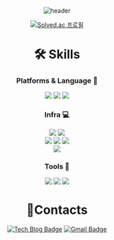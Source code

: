 <div align="center">
  
![header](https://capsule-render.vercel.app/api?type=waving&color=gradient&height=300&section=header&text=Minjae%20An&desc=Back-end%20developer&descSize=30&descAlign=65&fontSize=90&fontAlign=50&fontAlignY=45&animation=twinkling)
  
   [![Solved.ac
프로필](http://mazassumnida.wtf/api/v2/generate_badge?boj=mj3242)](https://solved.ac/mj3242)
 </div>
  
<div align="center">

  <h1>🛠 Skills</h1>
  <h3>Platforms & Language 🌱</h3>
  <img src="https://img.shields.io/badge/java-007396?style=for-the-badge&logo=openjdk&logoColor=white">
  <img src="https://img.shields.io/badge/spring-6DB33F?style=for-the-badge&logo=spring&logoColor=white">
  <img src="https://img.shields.io/badge/spring_boot-6DB33F?style=for-the-badge&logo=springboot&logoColor=white">
  
  <h3>Infra 💻</h3>
  <img src="https://img.shields.io/badge/mysql-4479A1?style=for-the-badge&logo=mysql&logoColor=white"> 
  <img src="https://img.shields.io/badge/mariaDB-003545?style=for-the-badge&logo=mariaDB&logoColor=white">
  <br>
  <img src="https://img.shields.io/badge/aws_ec2-FF9900?style=for-the-badge&logo=amazonec2&logoColor=white">
  <img src="https://img.shields.io/badge/aws_rds-527FFF?style=for-the-badge&logo=amazonRds&logoColor=white">
  <img src="https://img.shields.io/badge/aws_s3-569A31?style=for-the-badge&logo=amazonS3&logoColor=white">
  <br>
    <img src="https://img.shields.io/badge/github_actions-2088FF?style=for-the-badge&logo=githubActions&logoColor=white">


  <h3>Tools 🔩</h3>
    <img src="https://img.shields.io/badge/intellij_IDEA-000000?style=for-the-badge&logo=intellijIdea&logoColor=white">
    <img src="https://img.shields.io/badge/git-F05032?style=for-the-badge&logo=git&logoColor=white">
    <img src="https://img.shields.io/badge/github-181717?style=for-the-badge&logo=github&logoColor=white">

  <h1>📱Contacts</h1>
  
[![Tech Blog Badge](http://img.shields.io/badge/-Tech%20blog-20C997?style=flat-square&logo=velog&logoColor=white&link=https://velog.io/@mj3242)](https://velog.io/@mj3242/posts)
[![Gmail Badge](https://img.shields.io/badge/Naver%20mail-65C179?style=flat-square&logo=Gmail&logoColor=white&link=mailto:mj3242@naver.com)](mailto:mj3242@naver.com)
</div>

  
